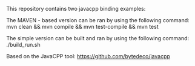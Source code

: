 This repository contains two javacpp binding examples:

 The MAVEN - based version can be ran by using the following command:
    mvn clean && mvn compile && mvn test-compile && mvn test
    
 The simple version can be built and ran by using the following command: 
    ./build_run.sh

Based on the JavaCPP tool: https://github.com/bytedeco/javacpp
